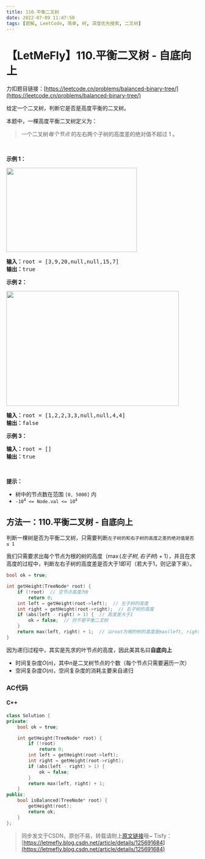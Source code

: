 ```yaml
---
title: 110.平衡二叉树
date: 2022-07-09 11:47:50
tags: [题解, LeetCode, 简单, 树, 深度优先搜索, 二叉树]
---
```


# 【LetMeFly】110.平衡二叉树 - 自底向上

力扣题目链接：[https://leetcode.cn/problems/balanced-binary-tree/](https://leetcode.cn/problems/balanced-binary-tree/)

<p>给定一个二叉树，判断它是否是高度平衡的二叉树。</p>

<p>本题中，一棵高度平衡二叉树定义为：</p>

<blockquote>
<p>一个二叉树<em>每个节点 </em>的左右两个子树的高度差的绝对值不超过 1 。</p>
</blockquote>

<p> </p>

<p><strong>示例 1：</strong></p>
<!-- <img alt="" src="https://assets.leetcode.com/uploads/2020/10/06/balance_1.jpg" style="width: 342px; height: 221px;" /> -->
<img alt="" src="https://cors.tisfy.eu.org/https://img-blog.csdnimg.cn/d1af0ddebbd343a69b85f0136f153bc4.jpeg" style="width: 342px; height: 221px;" />
<pre>
<strong>输入：</strong>root = [3,9,20,null,null,15,7]
<strong>输出：</strong>true
</pre>

<p><strong>示例 2：</strong></p>
<!-- <img alt="" src="https://assets.leetcode.com/uploads/2020/10/06/balance_2.jpg" style="width: 452px; height: 301px;" /> -->
<img alt="" src="https://cors.tisfy.eu.org/https://img-blog.csdnimg.cn/fd2c38a76b0a41a9a88300ef32854711.jpeg" style="width: 452px; height: 301px;" />
<pre>
<strong>输入：</strong>root = [1,2,2,3,3,null,null,4,4]
<strong>输出：</strong>false
</pre>

<p><strong>示例 3：</strong></p>

<pre>
<strong>输入：</strong>root = []
<strong>输出：</strong>true
</pre>

<p> </p>

<p><strong>提示：</strong></p>

<ul>
	<li>树中的节点数在范围 <code>[0, 5000]</code> 内</li>
	<li><code>-10<sup>4</sup> <= Node.val <= 10<sup>4</sup></code></li>
</ul>


    
## 方法一：110.平衡二叉树 - 自底向上

判断一棵树是否为平衡二叉树，只需要判断```左子树的和右子树的高度之差的绝对值是否 ≤ 1```

我们只需要求出每个节点为根的树的高度（$\max(左子树, 右子树) + 1$），并且在求高度的过程中，判断左右子树的高度差是否大于1即可（若大于1，则记录下来）。

```cpp
bool ok = true;

int getHeight(TreeNode* root) {
	if (!root)  // 空节点高度为0
		return 0;
	int left = getHeight(root->left);  // 左子树的高度
	int right = getHeight(root->right);  // 右子树的高度
	if (abs(left - right) > 1) {  // 高度差大于1
		ok = false;  // 则不是平衡二叉树
	}
	return max(left, right) + 1;  // 以root为根的树的高度是max(left, right) + 1
}
```

因为递归过程中，其实是先求的叶节点的高度，因此美其名曰**自底向上**

+ 时间复杂度$O(n)$，其中$n$是二叉树节点的个数（每个节点只需要遍历一次）
+ 空间复杂度$O(n)$，空间复杂度的消耗主要来自递归

### AC代码

#### C++

```cpp
class Solution {
private:
    bool ok = true;

    int getHeight(TreeNode* root) {
        if (!root)
            return 0;
        int left = getHeight(root->left);
        int right = getHeight(root->right);
        if (abs(left - right) > 1) {
            ok = false;
        }
        return max(left, right) + 1;
    }
public:
    bool isBalanced(TreeNode* root) {
        getHeight(root);
        return ok;
    }
};
```

> 同步发文于CSDN，原创不易，转载请附上[原文链接](https://blog.letmefly.xyz/2022/07/09/LeetCode%200110.%E5%B9%B3%E8%A1%A1%E4%BA%8C%E5%8F%89%E6%A0%91/)哦~
> Tisfy：[https://letmefly.blog.csdn.net/article/details/125691684](https://letmefly.blog.csdn.net/article/details/125691684)
